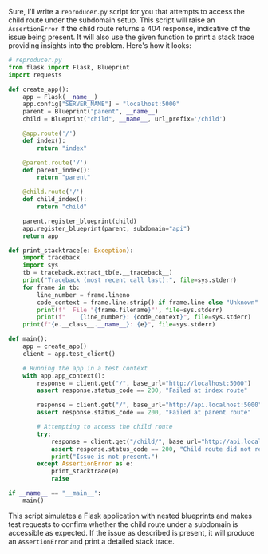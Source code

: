 Sure, I'll write a `reproducer.py` script for you that attempts to access the child route under the subdomain setup. This script will raise an `AssertionError` if the child route returns a 404 response, indicative of the issue being present. It will also use the given function to print a stack trace providing insights into the problem. Here's how it looks:

```python
# reproducer.py
from flask import Flask, Blueprint
import requests

def create_app():
    app = Flask(__name__)
    app.config["SERVER_NAME"] = "localhost:5000"
    parent = Blueprint("parent", __name__)
    child = Blueprint("child", __name__, url_prefix='/child')

    @app.route('/')
    def index():
        return "index"

    @parent.route('/')
    def parent_index():
        return "parent"

    @child.route('/')
    def child_index():
        return "child"

    parent.register_blueprint(child)
    app.register_blueprint(parent, subdomain="api")
    return app

def print_stacktrace(e: Exception):
    import traceback
    import sys
    tb = traceback.extract_tb(e.__traceback__)
    print("Traceback (most recent call last):", file=sys.stderr)
    for frame in tb:
        line_number = frame.lineno
        code_context = frame.line.strip() if frame.line else "Unknown"
        print(f'  File "{frame.filename}"', file=sys.stderr)
        print(f"    {line_number}: {code_context}", file=sys.stderr)
    print(f"{e.__class__.__name__}: {e}", file=sys.stderr)

def main():
    app = create_app()
    client = app.test_client()

    # Running the app in a test context
    with app.app_context():
        response = client.get("/", base_url="http://localhost:5000")
        assert response.status_code == 200, "Failed at index route"

        response = client.get("/", base_url="http://api.localhost:5000")
        assert response.status_code == 200, "Failed at parent route"

        # Attempting to access the child route
        try:
            response = client.get("/child/", base_url="http://api.localhost:5000")
            assert response.status_code == 200, "Child route did not respond with 200 OK"
            print("Issue is not present.")
        except AssertionError as e:
            print_stacktrace(e)
            raise

if __name__ == "__main__":
    main()
```

This script simulates a Flask application with nested blueprints and makes test requests to confirm whether the child route under a subdomain is accessible as expected. If the issue as described is present, it will produce an `AssertionError` and print a detailed stack trace.
